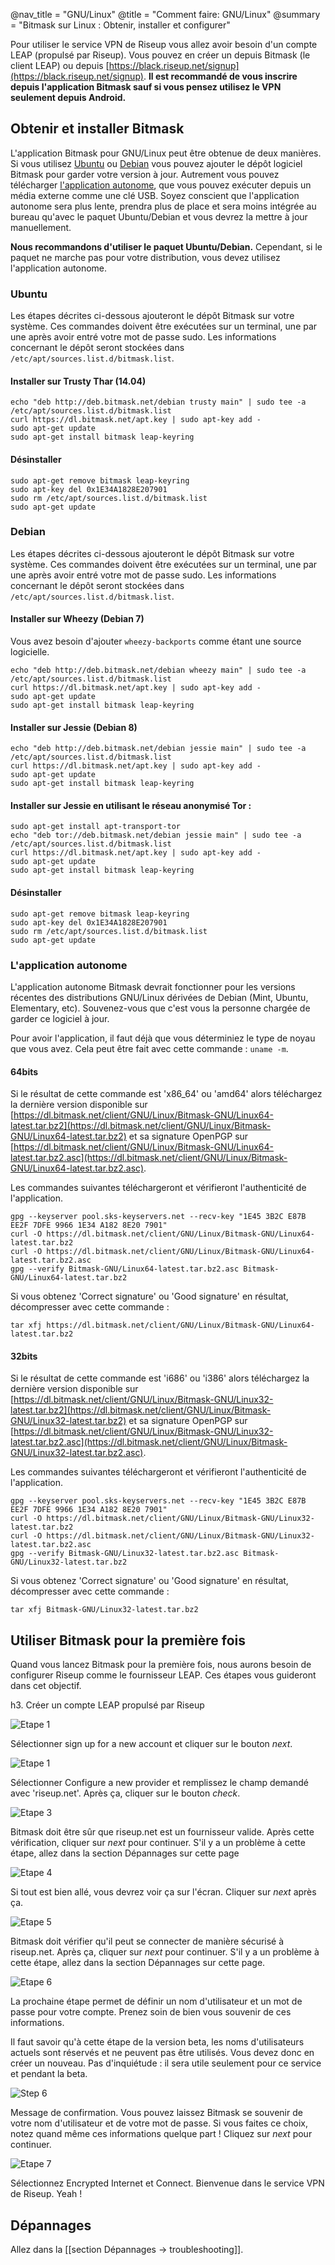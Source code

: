 @nav_title = "GNU/Linux"
@title = "Comment faire: GNU/Linux"
@summary = "Bitmask sur Linux : Obtenir, installer et configurer"

Pour utiliser le service VPN de Riseup vous allez avoir besoin d'un compte LEAP (propulsé par Riseup). Vous pouvez en créer un depuis Bitmask (le client LEAP) ou depuis [https://black.riseup.net/signup](https://black.riseup.net/signup). **Il est recommandé de vous inscrire depuis l'application Bitmask sauf si vous pensez utilisez le VPN seulement depuis Android.**

## Obtenir et installer Bitmask

L'application Bitmask pour GNU/Linux peut être obtenue de deux manières. Si vous utilisez [Ubuntu](#ubuntu) ou [Debian](#debian) vous pouvez ajouter le dépôt logiciel Bitmask pour garder votre version à jour. Autrement vous pouvez télécharger [l'application autonome](#stand-alone-bundle), que vous pouvez exécuter depuis un média externe comme une clé USB. Soyez conscient que l'application autonome sera plus lente, prendra plus de place et sera moins intégrée au bureau qu'avec le paquet Ubuntu/Debian et vous devrez la mettre à jour manuellement.

**Nous recommandons d'utiliser le paquet Ubuntu/Debian.** Cependant, si le paquet ne marche pas pour votre distribution, vous devez utilisez l'application autonome.

### Ubuntu

Les étapes décrites ci-dessous ajouteront le dépôt Bitmask sur votre système. Ces commandes doivent être exécutées sur un terminal, une par une après avoir entré votre mot de passe sudo. Les informations concernant le dépôt seront stockées dans `/etc/apt/sources.list.d/bitmask.list`.

#### Installer sur Trusty Thar (14.04)

	echo "deb http://deb.bitmask.net/debian trusty main" | sudo tee -a /etc/apt/sources.list.d/bitmask.list
	curl https://dl.bitmask.net/apt.key | sudo apt-key add -
	sudo apt-get update
	sudo apt-get install bitmask leap-keyring

#### Désinstaller

	sudo apt-get remove bitmask leap-keyring
	sudo apt-key del 0x1E34A1828E207901
	sudo rm /etc/apt/sources.list.d/bitmask.list
	sudo apt-get update

### Debian

Les étapes décrites ci-dessous ajouteront le dépôt Bitmask sur votre système. Ces commandes doivent être exécutées sur un terminal, une par une après avoir entré votre mot de passe sudo. Les informations concernant le dépôt seront stockées dans `/etc/apt/sources.list.d/bitmask.list`.

#### Installer sur Wheezy (Debian 7)

Vous avez besoin d'ajouter `wheezy-backports` comme étant une source logicielle.

	echo "deb http://deb.bitmask.net/debian wheezy main" | sudo tee -a /etc/apt/sources.list.d/bitmask.list
	curl https://dl.bitmask.net/apt.key | sudo apt-key add -
	sudo apt-get update
	sudo apt-get install bitmask leap-keyring

#### Installer sur Jessie (Debian 8)

	echo "deb http://deb.bitmask.net/debian jessie main" | sudo tee -a /etc/apt/sources.list.d/bitmask.list
	curl https://dl.bitmask.net/apt.key | sudo apt-key add -
	sudo apt-get update
	sudo apt-get install bitmask leap-keyring

#### Installer sur Jessie en utilisant le réseau anonymisé Tor :

	sudo apt-get install apt-transport-tor
	echo "deb tor://deb.bitmask.net/debian jessie main" | sudo tee -a /etc/apt/sources.list.d/bitmask.list
	curl https://dl.bitmask.net/apt.key | sudo apt-key add -
	sudo apt-get update
	sudo apt-get install bitmask leap-keyring

#### Désinstaller

	sudo apt-get remove bitmask leap-keyring
	sudo apt-key del 0x1E34A1828E207901
	sudo rm /etc/apt/sources.list.d/bitmask.list
	sudo apt-get update

### L'application autonome

L'application autonome Bitmask devrait fonctionner pour les versions récentes des distributions GNU/Linux dérivées de Debian (Mint, Ubuntu, Elementary, etc). Souvenez-vous que c'est vous la personne chargée de garder ce logiciel à jour.

Pour avoir l'application, il faut déjà que vous déterminiez le type de noyau que vous avez. Cela peut être fait avec cette commande : `uname -m`.

#### 64bits

Si le résultat de cette commande est 'x86_64' ou 'amd64' alors téléchargez la dernière version disponible sur [https://dl.bitmask.net/client/GNU/Linux/Bitmask-GNU/Linux64-latest.tar.bz2](https://dl.bitmask.net/client/GNU/Linux/Bitmask-GNU/Linux64-latest.tar.bz2) et sa signature OpenPGP sur [https://dl.bitmask.net/client/GNU/Linux/Bitmask-GNU/Linux64-latest.tar.bz2.asc](https://dl.bitmask.net/client/GNU/Linux/Bitmask-GNU/Linux64-latest.tar.bz2.asc). 

Les commandes suivantes téléchargeront et vérifieront l'authenticité de l'application.

	gpg --keyserver pool.sks-keyservers.net --recv-key "1E45 3B2C E87B EE2F 7DFE 9966 1E34 A182 8E20 7901"
	curl -O https://dl.bitmask.net/client/GNU/Linux/Bitmask-GNU/Linux64-latest.tar.bz2
	curl -O https://dl.bitmask.net/client/GNU/Linux/Bitmask-GNU/Linux64-latest.tar.bz2.asc
	gpg --verify Bitmask-GNU/Linux64-latest.tar.bz2.asc Bitmask-GNU/Linux64-latest.tar.bz2

Si vous obtenez 'Correct signature' ou 'Good signature' en résultat, décompresser avec cette commande :

	tar xfj https://dl.bitmask.net/client/GNU/Linux/Bitmask-GNU/Linux64-latest.tar.bz2

#### 32bits

Si le résultat de cette commande est 'i686' ou 'i386' alors téléchargez la dernière version disponible sur [https://dl.bitmask.net/client/GNU/Linux/Bitmask-GNU/Linux32-latest.tar.bz2](https://dl.bitmask.net/client/GNU/Linux/Bitmask-GNU/Linux32-latest.tar.bz2) et sa signature OpenPGP sur [https://dl.bitmask.net/client/GNU/Linux/Bitmask-GNU/Linux32-latest.tar.bz2.asc](https://dl.bitmask.net/client/GNU/Linux/Bitmask-GNU/Linux32-latest.tar.bz2.asc).

Les commandes suivantes téléchargeront et vérifieront l'authenticité de l'application.

	gpg --keyserver pool.sks-keyservers.net --recv-key "1E45 3B2C E87B EE2F 7DFE 9966 1E34 A182 8E20 7901"
	curl -O https://dl.bitmask.net/client/GNU/Linux/Bitmask-GNU/Linux32-latest.tar.bz2
	curl -O https://dl.bitmask.net/client/GNU/Linux/Bitmask-GNU/Linux32-latest.tar.bz2.asc
	gpg --verify Bitmask-GNU/Linux32-latest.tar.bz2.asc Bitmask-GNU/Linux32-latest.tar.bz2


Si vous obtenez 'Correct signature' ou 'Good signature' en résultat, décompresser avec cette commande :

	tar xfj Bitmask-GNU/Linux32-latest.tar.bz2

## Utiliser Bitmask pour la première fois

Quand vous lancez Bitmask pour la première fois, nous aurons besoin de configurer Riseup comme le fournisseur LEAP. Ces étapes vous guideront dans cet objectif.

h3. Créer un compte LEAP propulsé par Riseup

![Etape 1](Bitmask-1.png)

Sélectionner sign up for a new account et cliquer sur le bouton *next*.

![Etape 1](Bitmask-2.png)

Sélectionner Configure a new provider et remplissez le champ demandé avec 'riseup.net'. Après ça, cliquer sur le bouton *check*.

![Etape 3](Bitmask-3.png)

Bitmask doit être sûr que riseup.net est un fournisseur valide. Après cette vérification, cliquer sur *next* pour continuer. S'il y a un problème à cette étape, allez dans la section Dépannages sur cette page

![Etape 4](Bitmask-4.png)

Si tout est bien allé, vous devrez voir ça sur l'écran. Cliquer sur *next* après ça.

![Etape 5](Bitmask-5.png)

Bitmask doit vérifier qu'il peut se connecter de manière sécurisé à riseup.net. Après ça, cliquer sur *next* pour continuer. S'il y a un problème à cette étape, allez dans la section Dépannages sur cette page.

![Etape 6](GNU/Linux/Bitmask-6.png)

La prochaine étape permet de définir un nom d'utilisateur et un mot de passe pour votre compte. Prenez soin de bien vous souvenir de ces informations.

Il faut savoir qu'à cette étape de la version beta, les noms d'utilisateurs actuels sont réservés et ne peuvent pas être utilisés. Vous devez donc en créer un nouveau. Pas d'inquiétude : il sera utile seulement pour ce service et pendant la beta.

![Step 6](Bitmask-7.png)

Message de confirmation. Vous pouvez laissez Bitmask se souvenir de votre nom d'utilisateur et de votre mot de passe. Si vous faites ce choix, notez quand même ces informations quelque part ! Cliquez sur *next* pour continuer.

![Etape 7](Bitmask-8.png)

Sélectionnez Encrypted Internet et Connect. Bienvenue dans le service VPN de Riseup. Yeah !

## Dépannages

Allez dans la [[section Dépannages -> troubleshooting]].

